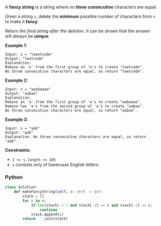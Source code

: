 A  **fancy string**  is a string where no  **three**  **consecutive**  characters are equal.

Given a string  `s`, delete the  **minimum**  possible number of characters from  `s`  to make it  **fancy**.

Return  _the final string after the deletion_. It can be shown that the answer will always be  **unique**.

**Example 1:**
```
Input: s = "leeetcode"
Output: "leetcode"
Explanation:
Remove an 'e' from the first group of 'e's to create "leetcode".
No three consecutive characters are equal, so return "leetcode".
```

**Example 2:**
```
Input: s = "aaabaaaa"
Output: "aabaa"
Explanation:
Remove an 'a' from the first group of 'a's to create "aabaaaa".
Remove two 'a's from the second group of 'a's to create "aabaa".
No three consecutive characters are equal, so return "aabaa".
```

**Example 3:**
```
Input: s = "aab"
Output: "aab"
Explanation: No three consecutive characters are equal, so return "aab".
```

**Constraints:**

-   `1 <= s.length <= 105`
-   `s`  consists only of lowercase English letters.


### Python
```py
class Solution:
    def makeFancyString(self, s: str) -> str:
        stack = []
        for c in s:
            if len(stack) > 1 and stack[-1] == c and stack[-2] == c:
                continue
            stack.append(c)
        return ''.join(stack)
```